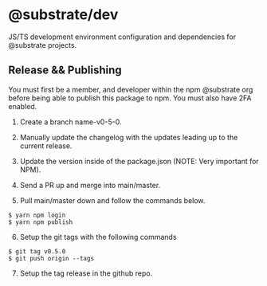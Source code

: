 # @substrate/dev

JS/TS development environment configuration and dependencies for @substrate projects.

## Release && Publishing

You must first be a member, and developer within the npm @substrate org before being able to publish this package to npm. You must also have 2FA enabled.

1. Create a branch name-v0-5-0.

2. Manually update the changelog with the updates leading up to the current release.

3. Update the version inside of the package.json (NOTE: Very important for NPM).

4. Send a PR up and merge into main/master. 

5. Pull main/master down and follow the commands below.

```
$ yarn npm login
$ yarn npm publish
```

6. Setup the git tags with the following commands

```
$ git tag v0.5.0
$ git push origin --tags
```

7. Setup the tag release in the github repo. 
